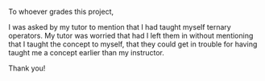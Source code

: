 To whoever grades this project,

I was asked by my tutor to mention that I had taught myself ternary operators. My tutor was worried that had I left them in without mentioning that I taught the concept to myself, that they could get in trouble for having taught me a concept earlier than my instructor.

Thank you!
